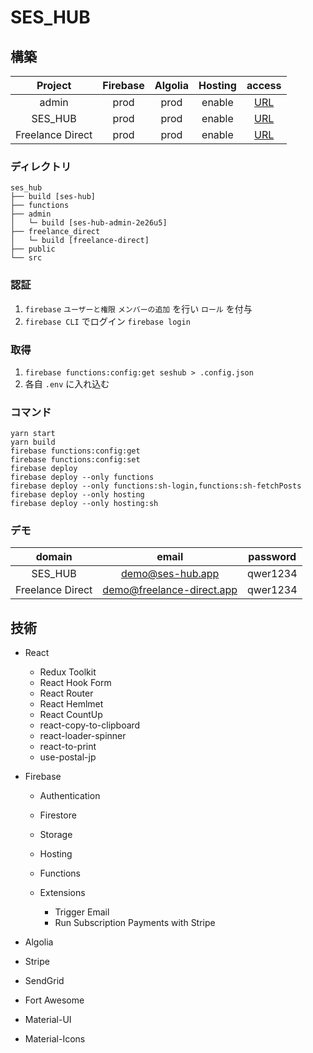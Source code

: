 # SES_HUB

## 構築

|     Project      | Firebase | Algolia | Hosting |                    access                    |
| :--------------: | :------: | :-----: | :-----: | :------------------------------------------: |
|      admin       |   prod   |  prod   | enable  | [URL](https://ses-hub-admin-2e26u5.web.app/) |
|     SES_HUB      |   prod   |  prod   | enable  |         [URL](https://ses-hub.app/)          |
| Freelance Direct |   prod   |  prod   | enable  |     [URL](https://freelance-direct.app/)     |

### ディレクトリ

```
ses_hub
├── build [ses-hub]
├── functions
├── admin
│   └─ build [ses-hub-admin-2e26u5]
├── freelance_direct
│   └─ build [freelance-direct]
├── public
└── src
```

### 認証

1. `firebase` `ユーザーと権限` `メンバーの追加` を行い `ロール` を付与
2. `firebase CLI` でログイン `firebase login`

### 取得

1. `firebase functions:config:get seshub > .config.json`
2. 各自 `.env` に入れ込む

### コマンド

```
yarn start
yarn build
firebase functions:config:get
firebase functions:config:set
firebase deploy
firebase deploy --only functions
firebase deploy --only functions:sh-login,functions:sh-fetchPosts
firebase deploy --only hosting
firebase deploy --only hosting:sh
```

### デモ

|      domain      |           email           | password |
| :--------------: | :-----------------------: | :------: |
|     SES_HUB      |     demo@ses-hub.app      | qwer1234 |
| Freelance Direct | demo@freelance-direct.app | qwer1234 |

## 技術

- React

  - Redux Toolkit
  - React Hook Form
  - React Router
  - React Hemlmet
  - React CountUp
  - react-copy-to-clipboard
  - react-loader-spinner
  - react-to-print
  - use-postal-jp

- Firebase

  - Authentication
  - Firestore
  - Storage
  - Hosting
  - Functions

  - Extensions
    - Trigger Email
    - Run Subscription Payments with Stripe

- Algolia
- Stripe
- SendGrid

- Fort Awesome
- Material-UI
- Material-Icons
